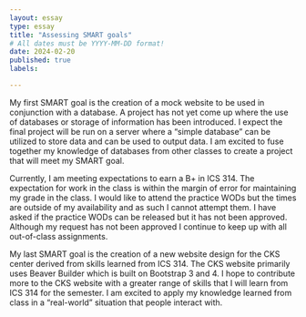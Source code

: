 ```yaml
---
layout: essay
type: essay
title: "Assessing SMART goals"
# All dates must be YYYY-MM-DD format!
date: 2024-02-20
published: true
labels:

---
```

My first SMART goal is the creation of a mock website to be used in conjunction with a database. A project has not yet come up where the use of databases or storage of information has been introduced. I expect the final project will be run on a server where a “simple database” can be utilized to store data and can be used to output data. I am excited to fuse together my knowledge of databases from other classes to create a project that will meet my SMART goal.

Currently, I am meeting expectations to earn a B+ in ICS 314. The expectation for work in the class is within the margin of error for maintaining my grade in the class. I would like to attend the practice WODs but the times are outside of my availability and as such I cannot attempt them. I have asked if the practice WODs can be released but it has not been approved. Although my request has not been approved I continue to keep up with all out-of-class assignments.

My last SMART goal is the creation of a new website design for the CKS center derived from skills learned from ICS 314. The CKS website primarily uses Beaver Builder which is built on Bootstrap 3 and 4. I hope to contribute more to the CKS website with a greater range of skills that I will learn from ICS 314 for the semester. I am excited to apply my knowledge learned from class in a “real-world” situation that people interact with.

